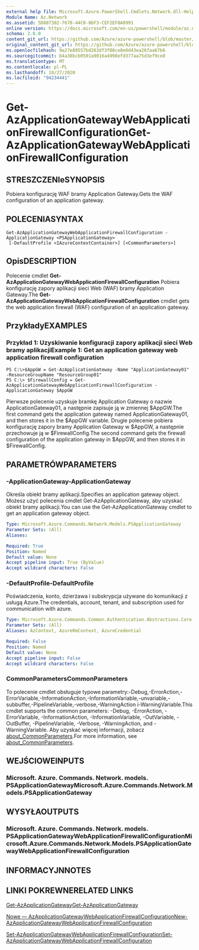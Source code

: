 ```yaml
---
external help file: Microsoft.Azure.PowerShell.Cmdlets.Network.dll-Help.xml
Module Name: Az.Network
ms.assetid: 5D887302-7678-44C0-86F3-CEF2EF8A0991
online version: https://docs.microsoft.com/en-us/powershell/module/az.network/get-azapplicationgatewaywebapplicationfirewallconfiguration
schema: 2.0.0
content_git_url: https://github.com/Azure/azure-powershell/blob/master/src/Network/Network/help/Get-AzApplicationGatewayWebApplicationFirewallConfiguration.md
original_content_git_url: https://github.com/Azure/azure-powershell/blob/master/src/Network/Network/help/Get-AzApplicationGatewayWebApplicationFirewallConfiguration.md
ms.openlocfilehash: 9a27e88557bd263df3f08ce8e6d43ea26faa67b6
ms.sourcegitcommit: b4a38bcb0501a9016a4998efd377aa75d3ef9ce8
ms.translationtype: MT
ms.contentlocale: pl-PL
ms.lasthandoff: 10/27/2020
ms.locfileid: "94234441"
---
```

# <span data-ttu-id="bcc02-101">Get-AzApplicationGatewayWebApplicationFirewallConfiguration</span><span class="sxs-lookup"><span data-stu-id="bcc02-101">Get-AzApplicationGatewayWebApplicationFirewallConfiguration</span></span>

## <span data-ttu-id="bcc02-102">STRESZCZENIe</span><span class="sxs-lookup"><span data-stu-id="bcc02-102">SYNOPSIS</span></span>
<span data-ttu-id="bcc02-103">Pobiera konfigurację WAF bramy Application Gateway.</span><span class="sxs-lookup"><span data-stu-id="bcc02-103">Gets the WAF configuration of an application gateway.</span></span>

## <span data-ttu-id="bcc02-104">POLECENIA</span><span class="sxs-lookup"><span data-stu-id="bcc02-104">SYNTAX</span></span>

```
Get-AzApplicationGatewayWebApplicationFirewallConfiguration -ApplicationGateway <PSApplicationGateway>
 [-DefaultProfile <IAzureContextContainer>] [<CommonParameters>]
```

## <span data-ttu-id="bcc02-105">Opis</span><span class="sxs-lookup"><span data-stu-id="bcc02-105">DESCRIPTION</span></span>
<span data-ttu-id="bcc02-106">Polecenie cmdlet **Get-AzApplicationGatewayWebApplicationFirewallConfiguration** Pobiera konfigurację zapory aplikacji sieci Web (WAF) bramy Application Gateway.</span><span class="sxs-lookup"><span data-stu-id="bcc02-106">The **Get-AzApplicationGatewayWebApplicationFirewallConfiguration** cmdlet gets the web application firewall (WAF) configuration of an application gateway.</span></span>

## <span data-ttu-id="bcc02-107">Przykłady</span><span class="sxs-lookup"><span data-stu-id="bcc02-107">EXAMPLES</span></span>

### <span data-ttu-id="bcc02-108">Przykład 1: Uzyskiwanie konfiguracji zapory aplikacji sieci Web bramy aplikacji</span><span class="sxs-lookup"><span data-stu-id="bcc02-108">Example 1: Get an application gateway web application firewall configuration</span></span>
```
PS C:\>$AppGW = Get-AzApplicationGateway -Name "ApplicationGateway01" -ResourceGroupName "ResourceGroup01"
PS C:\> $FirewallConfig = Get-AzApplicationGatewayWebApplicationFirewallConfiguration -ApplicationGateway $AppGW
```

<span data-ttu-id="bcc02-109">Pierwsze polecenie uzyskuje bramkę Application Gateway o nazwie ApplicationGateway01, a następnie zapisuje ją w zmiennej $AppGW.</span><span class="sxs-lookup"><span data-stu-id="bcc02-109">The first command gets the application gateway named ApplicationGateway01, and then stores it in the $AppGW variable.</span></span>
<span data-ttu-id="bcc02-110">Drugie polecenie pobiera konfigurację zapory bramy Application Gateway w $AppGW, a następnie przechowuje ją w $FirewallConfig.</span><span class="sxs-lookup"><span data-stu-id="bcc02-110">The second command gets the firewall configuration of the application gateway in $AppGW, and then stores it in $FirewallConfig.</span></span>

## <span data-ttu-id="bcc02-111">PARAMETRÓW</span><span class="sxs-lookup"><span data-stu-id="bcc02-111">PARAMETERS</span></span>

### <span data-ttu-id="bcc02-112">-ApplicationGateway</span><span class="sxs-lookup"><span data-stu-id="bcc02-112">-ApplicationGateway</span></span>
<span data-ttu-id="bcc02-113">Określa obiekt bramy aplikacji.</span><span class="sxs-lookup"><span data-stu-id="bcc02-113">Specifies an application gateway object.</span></span>
<span data-ttu-id="bcc02-114">Możesz użyć polecenia cmdlet Get-AzApplicationGateway, aby uzyskać obiekt bramy aplikacji.</span><span class="sxs-lookup"><span data-stu-id="bcc02-114">You can use the Get-AzApplicationGateway cmdlet to get an application gateway object.</span></span>

```yaml
Type: Microsoft.Azure.Commands.Network.Models.PSApplicationGateway
Parameter Sets: (All)
Aliases:

Required: True
Position: Named
Default value: None
Accept pipeline input: True (ByValue)
Accept wildcard characters: False
```

### <span data-ttu-id="bcc02-115">-DefaultProfile</span><span class="sxs-lookup"><span data-stu-id="bcc02-115">-DefaultProfile</span></span>
<span data-ttu-id="bcc02-116">Poświadczenia, konto, dzierżawa i subskrypcja używane do komunikacji z usługą Azure.</span><span class="sxs-lookup"><span data-stu-id="bcc02-116">The credentials, account, tenant, and subscription used for communication with azure.</span></span>

```yaml
Type: Microsoft.Azure.Commands.Common.Authentication.Abstractions.Core.IAzureContextContainer
Parameter Sets: (All)
Aliases: AzContext, AzureRmContext, AzureCredential

Required: False
Position: Named
Default value: None
Accept pipeline input: False
Accept wildcard characters: False
```

### <span data-ttu-id="bcc02-117">CommonParameters</span><span class="sxs-lookup"><span data-stu-id="bcc02-117">CommonParameters</span></span>
<span data-ttu-id="bcc02-118">To polecenie cmdlet obsługuje typowe parametry:-Debug,-ErrorAction,-ErrorVariable,-InformationAction,-InformationVariable,-unvariable,-subbuffer,-PipelineVariable,-verbose,-WarningAction i-WarningVariable.</span><span class="sxs-lookup"><span data-stu-id="bcc02-118">This cmdlet supports the common parameters: -Debug, -ErrorAction, -ErrorVariable, -InformationAction, -InformationVariable, -OutVariable, -OutBuffer, -PipelineVariable, -Verbose, -WarningAction, and -WarningVariable.</span></span> <span data-ttu-id="bcc02-119">Aby uzyskać więcej informacji, zobacz [about_CommonParameters](http://go.microsoft.com/fwlink/?LinkID=113216).</span><span class="sxs-lookup"><span data-stu-id="bcc02-119">For more information, see [about_CommonParameters](http://go.microsoft.com/fwlink/?LinkID=113216).</span></span>

## <span data-ttu-id="bcc02-120">WEJŚCIOWE</span><span class="sxs-lookup"><span data-stu-id="bcc02-120">INPUTS</span></span>

### <span data-ttu-id="bcc02-121">Microsoft. Azure. Commands. Network. models. PSApplicationGateway</span><span class="sxs-lookup"><span data-stu-id="bcc02-121">Microsoft.Azure.Commands.Network.Models.PSApplicationGateway</span></span>

## <span data-ttu-id="bcc02-122">WYSYŁA</span><span class="sxs-lookup"><span data-stu-id="bcc02-122">OUTPUTS</span></span>

### <span data-ttu-id="bcc02-123">Microsoft. Azure. Commands. Network. models. PSApplicationGatewayWebApplicationFirewallConfiguration</span><span class="sxs-lookup"><span data-stu-id="bcc02-123">Microsoft.Azure.Commands.Network.Models.PSApplicationGatewayWebApplicationFirewallConfiguration</span></span>

## <span data-ttu-id="bcc02-124">INFORMACYJN</span><span class="sxs-lookup"><span data-stu-id="bcc02-124">NOTES</span></span>

## <span data-ttu-id="bcc02-125">LINKI POKREWNE</span><span class="sxs-lookup"><span data-stu-id="bcc02-125">RELATED LINKS</span></span>

[<span data-ttu-id="bcc02-126">Get-AzApplicationGateway</span><span class="sxs-lookup"><span data-stu-id="bcc02-126">Get-AzApplicationGateway</span></span>](./Get-AzApplicationGateway.md)

[<span data-ttu-id="bcc02-127">Nowe — AzApplicationGatewayWebApplicationFirewallConfiguration</span><span class="sxs-lookup"><span data-stu-id="bcc02-127">New-AzApplicationGatewayWebApplicationFirewallConfiguration</span></span>](./New-AzApplicationGatewayWebApplicationFirewallConfiguration.md)

[<span data-ttu-id="bcc02-128">Set-AzApplicationGatewayWebApplicationFirewallConfiguration</span><span class="sxs-lookup"><span data-stu-id="bcc02-128">Set-AzApplicationGatewayWebApplicationFirewallConfiguration</span></span>](./Set-AzApplicationGatewayWebApplicationFirewallConfiguration.md)


